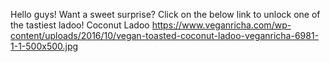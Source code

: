 Hello guys! Want a sweet surprise?
Click on the below link to unlock one of the tastiest ladoo!
Coconut Ladoo
https://www.veganricha.com/wp-content/uploads/2016/10/vegan-toasted-coconut-ladoo-veganricha-6981-1-1-500x500.jpg